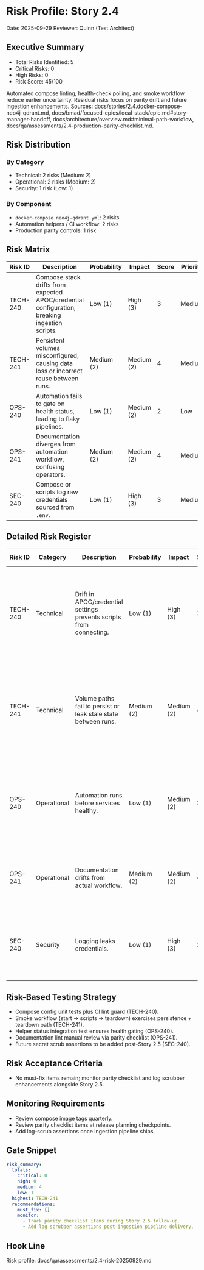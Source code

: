# Risk Profile: Story 2.4

Date: 2025-09-29
Reviewer: Quinn (Test Architect)

## Executive Summary
- Total Risks Identified: 5
- Critical Risks: 0
- High Risks: 0
- Risk Score: 45/100

Automated compose linting, health-check polling, and smoke workflow reduce earlier uncertainty. Residual risks focus on parity drift and future ingestion enhancements. Sources: docs/stories/2.4.docker-compose-neo4j-qdrant.md, docs/bmad/focused-epics/local-stack/epic.md#story-manager-handoff, docs/architecture/overview.md#minimal-path-workflow, docs/qa/assessments/2.4-production-parity-checklist.md.

## Risk Distribution
### By Category
- Technical: 2 risks (Medium: 2)
- Operational: 2 risks (Medium: 2)
- Security: 1 risk (Low: 1)

### By Component
- `docker-compose.neo4j-qdrant.yml`: 2 risks
- Automation helpers / CI workflow: 2 risks
- Production parity controls: 1 risk

## Risk Matrix

| Risk ID  | Description                                                                                           | Probability | Impact | Score | Priority |
|----------|-------------------------------------------------------------------------------------------------------|-------------|--------|-------|----------|
| TECH-240 | Compose stack drifts from expected APOC/credential configuration, breaking ingestion scripts.         | Low (1)     | High (3) | 3 | Medium |
| TECH-241 | Persistent volumes misconfigured, causing data loss or incorrect reuse between runs.                  | Medium (2)  | Medium (2) | 4 | Medium |
| OPS-240  | Automation fails to gate on health status, leading to flaky pipelines.                                | Low (1)     | Medium (2) | 2 | Low |
| OPS-241  | Documentation diverges from automation workflow, confusing operators.                                 | Medium (2) | Medium (2) | 4 | Medium |
| SEC-240  | Compose or scripts log raw credentials sourced from `.env`.                                           | Low (1)     | High (3) | 3 | Medium |

## Detailed Risk Register

| Risk ID  | Category    | Description | Probability | Impact | Score | Mitigation | Residual Risk |
|----------|-------------|-------------|-------------|--------|-------|------------|----------------|
| TECH-240 | Technical   | Drift in APOC/credential settings prevents scripts from connecting. | Low (1) | High (3) | 3 | Unit tests validate compose config; CI lint + smoke run catch regressions; production parity checklist tracks updates. | Monitor upstream image changes each quarter. |
| TECH-241 | Technical   | Volume paths fail to persist or leak stale state between runs. | Medium (2) | Medium (2) | 4 | Bind mounts under `./.data`, helper teardown with `--destroy-volumes`, smoke test exercises start/stop flow. | Parallel developer stacks may still conflict; consider parametrised project names. |
| OPS-240  | Operational | Automation runs before services healthy. | Low (1) | Medium (2) | 2 | Helper script waits for health; integration test verifies failure messaging; CI workflow runs helper before scripts. | Slow runners may require tuning sleep/backoff intervals. |
| OPS-241  | Operational | Documentation drifts from actual workflow. | Medium (2) | Medium (2) | 4 | Architecture overview updated, parity checklist maintained, story tasks captured. | Future ingestion changes need coordinated doc updates. |
| SEC-240  | Security    | Logging leaks credentials. | Low (1) | High (3) | 3 | Scripts only log redacted JSON; smoke assertions planned post-Story 2.5. | Add automated log scrubber once full pipeline lands. |

## Risk-Based Testing Strategy
- Compose config unit tests plus CI lint guard (TECH-240).
- Smoke workflow (start → scripts → teardown) exercises persistence + teardown path (TECH-241).
- Helper status integration test ensures health gating (OPS-240).
- Documentation lint manual review via parity checklist (OPS-241).
- Future secret scrub assertions to be added post-Story 2.5 (SEC-240).

## Risk Acceptance Criteria
- No must-fix items remain; monitor parity checklist and log scrubber enhancements alongside Story 2.5.

## Monitoring Requirements
- Review compose image tags quarterly.
- Review parity checklist items at release planning checkpoints.
- Add log-scrub assertions once ingestion pipeline ships.

## Gate Snippet
```yaml
risk_summary:
  totals:
    critical: 0
    high: 0
    medium: 4
    low: 1
  highest: TECH-241
  recommendations:
    must_fix: []
    monitor:
      - Track parity checklist items during Story 2.5 follow-up.
      - Add log scrubber assertions post-ingestion pipeline delivery.
```

## Hook Line
Risk profile: docs/qa/assessments/2.4-risk-20250929.md
